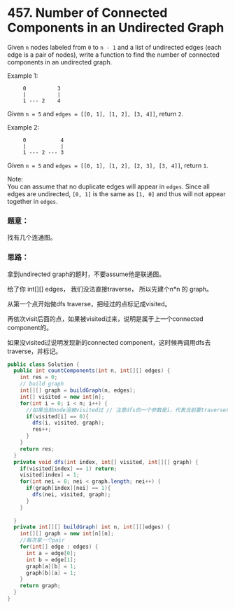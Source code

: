# 457. Number of Connected Components in an Undirected Graph

Given `n` nodes labeled from `0` to `n - 1` and a list of undirected edges \(each edge is a pair of nodes\), write a function to find the number of connected components in an undirected graph.

Example 1:  


```text
     0          3
     |          |
     1 --- 2    4
```

Given `n = 5` and `edges = [[0, 1], [1, 2], [3, 4]]`, return `2`.

Example 2:  


```text
     0           4
     |           |
     1 --- 2 --- 3
```

Given `n = 5` and `edges = [[0, 1], [1, 2], [2, 3], [3, 4]]`, return `1`.

Note:  
You can assume that no duplicate edges will appear in `edges`. Since all edges are undirected, `[0, 1]` is the same as `[1, 0]` and thus will not appear together in `edges`.

### 题意：

找有几个连通图。

### 思路：

拿到undirected graph的题时，不要assume他是联通图。

给了你 int\[\]\[\] edges， 我们没法直接traverse， 所以先建个n\*n 的 graph。

从第一个点开始做dfs traverse，把经过的点标记成visited。

再依次visit后面的点，如果被visited过来，说明是属于上一个connected component的。

如果没visited过说明发现新的connected component，这时候再调用dfs去traverse，并标记。

```java
public class Solution {
  public int countComponents(int n, int[][] edges) {
    int res = 0;
    // build graph
    int[][] graph = buildGraph(n, edges);
    int[] visited = new int[n];
    for(int i = 0; i < n; i++) {
      //如果当前node没被visited过 // 注意dfs的一个参数是i，代表当前要traverse的node
      if(visited[i] == 0){
        dfs(i, visited, graph);
        res++;
      }
    }
    return res;
  }
  private void dfs(int index, int[] visited, int[][] graph) {
    if(visited[index] == 1) return;
    visited[index] = 1;
    for(int nei = 0; nei < graph.length; nei++) {
      if(graph[index][nei] == 1){
        dfs(nei, visited, graph);
      }
    }
    
  }
  private int[][] buildGraph( int n, int[][]edges) {
    int[][] graph = new int[n][n];
    //每次拿一个pair
    for(int[] edge : edges) {
      int a = edge[0];
      int b = edge[1];
      graph[a][b] = 1;
      graph[b][a] = 1;
    }
    return graph;
  }
}


```

